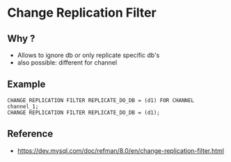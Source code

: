 # Change Replication Filter 

## Why ? 

  * Allows to ignore db or only replicate specific db's 
  * also possible: different for channel 

## Example 

```
CHANGE REPLICATION FILTER REPLICATE_DO_DB = (d1) FOR CHANNEL channel_1;
CHANGE REPLICATION FILTER REPLICATE_DO_DB = (d1);

```


## Reference 

  * https://dev.mysql.com/doc/refman/8.0/en/change-replication-filter.html
